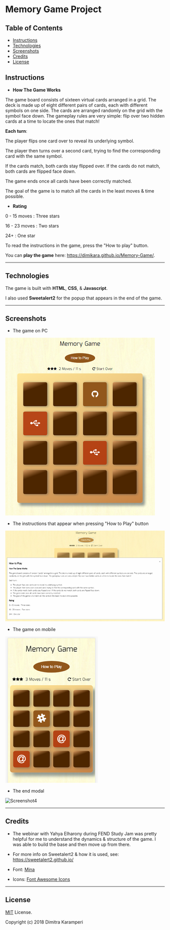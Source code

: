 # Memory Game Project

## Table of Contents

* [Instructions](#instructions)
* [Technologies](#technologies)
* [Screenshots](#screenshots)
* [Credits](#credits)
* [License](#license)


## Instructions

* **How The Game Works**

The game board consists of sixteen virtual cards arranged in a grid. The deck is made up of eight different pairs of cards, each with different symbols on one side. The cards are arranged randomly on the grid with the symbol face down. The gameplay rules are very simple: flip over two hidden cards at a time to locate the ones that match!

**Each turn**:

The player flips one card over to reveal its underlying symbol.

The player then turns over a second card, trying to find the corresponding card with the same symbol.

If the cards match, both cards stay flipped over.
If the cards do not match, both cards are flipped face down.

The game ends once all cards have been correctly matched. 

The goal of the game is to match all the cards in the least moves & time possible. 

* **Rating**

0 - 15 moves : Three stars

16 - 23 moves : Two stars

24+ : One star

To read the instructions in the game, press the "How to play" button.

You can **play the game** here: https://dimikara.github.io/Memory-Game/.
___
## Technologies

The game is built with **HTML**, **CSS**, & **Javascript**.

I also used **Sweetalert2** for the popup that appears in the end of the game.
___
## Screenshots

* The game on PC

![Screenshot1](/img/Screenshot.png "The game on PC")

* The instructions that appear when pressing "How to Play" button

![Screenshot2](/img/In-gameInstructions.png "Instructions")

* The game on mobile

![Screenshot3](/img/ScreenshotGalaxyS.png "The game on mobile")

* The end modal

![Screenshot4](/img/End_Modal "The end modal")

___

## Credits

* The webinar with Yahya Elharony during FEND Study Jam was pretty helpful for me to understand the dynamics & structure of the game. I was able to build the base and then move up from there.

* For more info on Sweetalert2 & how it is used, see: https://sweetalert2.github.io/

* Font: [Mina](https://fonts.googleapis.com/css?family=Mina) 

* Icons: [Font Awesome Icons](https://fontawesome.com/v4.7.0/icons/)

___

## License

[MIT](https://github.com/dimikara/Memory-Game/blob/master/LICENSE.md) License.

Copyright (c) 2018 Dimitra Karamperi

